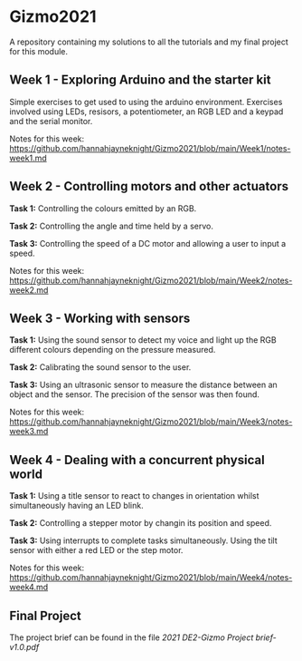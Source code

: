 # Gizmo2021

A repository containing my solutions to all the tutorials and my final project for this module.

## Week 1 - Exploring Arduino and the starter kit
Simple exercises to get used to using the arduino environment. Exercises involved using LEDs, resisors, a potentiometer, an RGB LED and a keypad and the serial monitor. <br />

Notes for this week: https://github.com/hannahjayneknight/Gizmo2021/blob/main/Week1/notes-week1.md 

## Week 2 - Controlling motors and other actuators
**Task 1:** Controlling the colours emitted by an RGB. <br />

**Task 2:** Controlling the angle and time held by a servo. <br />

**Task 3:** Controlling the speed of a DC motor and allowing a user to input a speed. <br />

Notes for this week: https://github.com/hannahjayneknight/Gizmo2021/blob/main/Week2/notes-week2.md 

## Week 3 - Working with sensors
**Task 1:** Using the sound sensor to detect my voice and light up the RGB different colours depending on the pressure measured. <br />

**Task 2:** Calibrating the sound sensor to the user. <br />

**Task 3:** Using an ultrasonic sensor to measure the distance between an object and the sensor. The precision of the sensor was then found. <br />

Notes for this week: https://github.com/hannahjayneknight/Gizmo2021/blob/main/Week3/notes-week3.md

## Week 4 - Dealing with a concurrent physical world
**Task 1:**  Using a title sensor to react to changes in orientation whilst simultaneously having an LED blink. <br />

**Task 2:** Controlling a stepper motor by changin its position and speed. <br />

**Task 3:**  Using interrupts to complete tasks simultaneously. Using the tilt sensor with either a red LED or the step motor. <br />

Notes for this week: https://github.com/hannahjayneknight/Gizmo2021/blob/main/Week4/notes-week4.md

## Final Project
The project brief can be found in the file _2021 DE2-Gizmo Project brief-v1.0.pdf_
